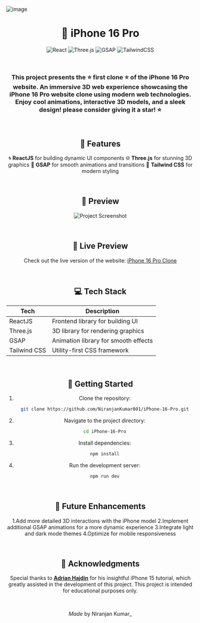 ![image](https://github.com/user-attachments/assets/9ce6fc43-359e-4ad3-a263-25bb849380af)<div align="center">

  # 📱 iPhone 16 Pro 

  ![React](https://img.shields.io/badge/React-20232A?style=for-the-badge&logo=react&logoColor=61DAFB)
  ![Three.js](https://img.shields.io/badge/Three.js-000000?style=for-the-badge&logo=three.js&logoColor=white)
  ![GSAP](https://img.shields.io/badge/GSAP-88CE02?style=for-the-badge&logo=greensock&logoColor=white)
  ![TailwindCSS](https://img.shields.io/badge/TailwindCSS-38B2AC?style=for-the-badge&logo=tailwind-css&logoColor=white)

  <br/>


  ### This project presents the ⭐ **first clone** ⭐ of the iPhone 16 Pro website. An immersive 3D web experience showcasing the **iPhone 16 Pro** website clone using modern web technologies. Enjoy cool animations, interactive 3D models, and a sleek design! please consider giving it a star! ⭐

  <br/>

  ## 🚀 **Features**

   🌀 **ReactJS** for building dynamic UI components
   🌐 **Three.js** for stunning 3D graphics
   🎯 **GSAP** for smooth animations and transitions
   🎨 **Tailwind CSS** for modern styling

  <br/>

  ## 📸 **Preview**

  ![Project Screenshot](https://i.postimg.cc/vTr06xHT/Screenshot-2024-10-02-024906.png)

  <br/>
  
  ## 🔗 **Live Preview**

  Check out the live version of the website: [iPhone 16 Pro Clone](https://i-phone-16-pro.vercel.app/)

  <br/>

  ## 💻 **Tech Stack**

  | Tech             | Description                             |
  | ---------------- | --------------------------------------- |
  | ReactJS          | Frontend library for building UI        |
  | Three.js         | 3D library for rendering graphics       |
  | GSAP             | Animation library for smooth effects    |
  | Tailwind CSS     | Utility-first CSS framework             |

  <br/>

  ## 📂 **Getting Started**

  1. Clone the repository:
     ```bash
     git clone https://github.com/NiranjanKumar001/iPhone-16-Pro.git
     ```
  2. Navigate to the project directory:
     ```bash
     cd iPhone-16-Pro
     ```
  3. Install dependencies:
     ```bash
     npm install
     ```
  4. Run the development server:
     ```bash
     npm run dev
     ```

  <br/>

  ## 🌟 **Future Enhancements**

   1.Add more detailed 3D interactions with the iPhone model
   2.Implement additional GSAP animations for a more dynamic experience
   3.Integrate light and dark mode themes
   4.Optimize for mobile responsiveness

  <br/>

  ## 🙏 **Acknowledgments**

Special thanks to [**Adrian Hajdin**](https://github.com/adrianhajdin) for his insightful iPhone 15 tutorial, which greatly assisted in the development of this project. This project is intended for educational purposes only.

  <br/>

  _Made_ by Niranjan Kumar_
</div>
